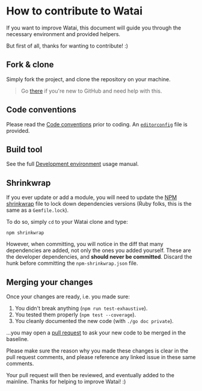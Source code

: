 How to contribute to Watai
==========================

If you want to improve Watai, this document will guide you through the necessary environment and provided helpers.

But first of all, thanks for wanting to contribute!  :)


Fork & clone
------------

Simply fork the project, and clone the repository on your machine.

> Go [there](https://help.github.com/articles/fork-a-repo) if you're new to GitHub and need help with this.


Code conventions
----------------

Please read the [Code conventions](https://github.com/MattiSG/Watai/wiki/Code-conventions) prior to coding. An [`editorconfig`](http://editorconfig.org/) file is provided.


Build tool
----------

See the full [Development environment](https://github.com/MattiSG/Watai/wiki/Development-environment) usage manual.


Shrinkwrap
----------

If you ever update or add a module, you will need to update the [NPM shrinkwrap](https://npmjs.org/doc/shrinkwrap.html) file to lock down dependencies versions (Ruby folks, this is the same as a `Gemfile.lock`).

To do so, simply `cd` to your Watai clone and type:

	npm shrinkwrap

However, when committing, you will notice in the diff that many dependencies are added, not only the ones you added yourself. These are the developer dependencies, and **should never be committed**. Discard the hunk before committing the `npm-shrinkwrap.json` file.


Merging your changes
--------------------

Once your changes are ready, i.e. you made sure:

1. You didn't break anything (`npm run test-exhaustive`).
2. You tested them properly (`npm test --coverage`).
3. You cleanly documented the new code (with `./go doc private`).

…you may open a [pull request](https://help.github.com/articles/using-pull-requests) to ask your new code to be merged in the baseline.

Please make sure the reason why you made these changes is clear in the pull request comments, and please reference any linked issue in these same comments.

Your pull request will then be reviewed, and eventually added to the mainline. Thanks for helping to improve Watai!  :)
